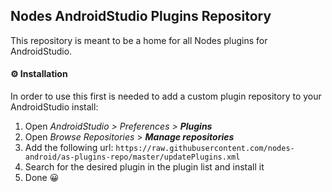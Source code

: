 ## Nodes AndroidStudio Plugins Repository  
  
This repository is meant to be a home for all Nodes plugins for AndroidStudio.
  
#### ⚙ Installation  
  
In order to use this first is needed to add a custom plugin repository to your AndroidStudio install:  
  
1. Open *AndroidStudio > Preferences > **Plugins***  
2. Open *Browse Repositories* > ***Manage repositories***  
3. Add the following url: `https://raw.githubusercontent.com/nodes-android/as-plugins-repo/master/updatePlugins.xml`  
4. Search for the desired plugin in the plugin list and install it  
5. Done 😀